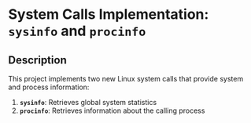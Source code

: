 # System Calls Implementation: `sysinfo` and `procinfo`

## Description
This project implements two new Linux system calls that provide system and process information:

1. **`sysinfo`**: Retrieves global system statistics
2. **`procinfo`**: Retrieves information about the calling process
